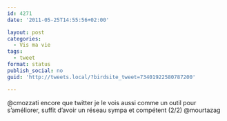```yaml
---
id: 4271
date: '2011-05-25T14:55:56+02:00'

layout: post
categories:
  - Vis ma vie
tags:
  - tweet
format: status
publish_social: no
guid: 'http://tweets.local/?birdsite_tweet=73401922580787200'

---
```


@cmozzati encore que twitter je le vois aussi comme un outil pour s’améliorer, suffit d’avoir un réseau sympa et compétent (2/2) @mourtazag